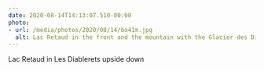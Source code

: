 ```yaml
---
date: 2020-08-14T14:13:07.510-00:00
photo:
- url: /media/photos/2020/08/14/ba41m.jpg
  alt: Lac Retaud in the front and the mountain with the Glacier des Diablerets in the back. The picture is upside down so the the reflexion in the lac looks like being the sky
---
```

Lac Retaud in Les Diablerets upside down 
